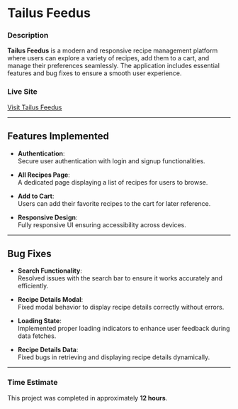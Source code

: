 # **Tailus Feedus**

### **Description**  
**Tailus Feedus** is a modern and responsive recipe management platform where users can explore a variety of recipes, add them to a cart, and manage their preferences seamlessly. The application includes essential features and bug fixes to ensure a smooth user experience.

### **Live Site**  
[Visit Tailus Feedus](https://tailus-feedus-alpha.vercel.app/)

---

## **Features Implemented**  

- **Authentication**:  
  Secure user authentication with login and signup functionalities.

- **All Recipes Page**:  
  A dedicated page displaying a list of recipes for users to browse.

- **Add to Cart**:  
  Users can add their favorite recipes to the cart for later reference.

- **Responsive Design**:  
  Fully responsive UI ensuring accessibility across devices.

---

## **Bug Fixes**  

- **Search Functionality**:  
  Resolved issues with the search bar to ensure it works accurately and efficiently.

- **Recipe Details Modal**:  
  Fixed modal behavior to display recipe details correctly without errors.

- **Loading State**:  
  Implemented proper loading indicators to enhance user feedback during data fetches.

- **Recipe Details Data**:  
  Fixed bugs in retrieving and displaying recipe details dynamically.

---

### **Time Estimate**  
This project was completed in approximately **12 hours**.

